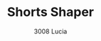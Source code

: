 ---
layout: product
title: Shorts Shaper
subtitle: 3008 Lucia
price: '38.00'
feature_image: 
  - /neopower-net/3008-front.png
  - /neopower-net/3008-side.png
categories: 
  - The Upgraders
  - Tummy & Waist
  - Back Support
  - Rear & Hips
  - Thighs & Legs
  - Full Body
  - Daily Use
  - Post Surgical
  - Postpartum
  - Body Shapers
  - 3 hooks & eye
---